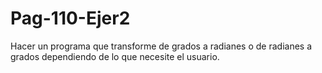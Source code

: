 # Pag-110-Ejer2
Hacer un programa que transforme de grados a radianes o de radianes a grados dependiendo de lo que necesite el usuario.
